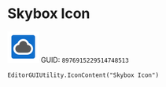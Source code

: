 # Skybox Icon
![](/img/Skybox%20Icon.png)
GUID: `8976915229514748513`
```
EditorGUIUtility.IconContent("Skybox Icon")
```
